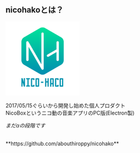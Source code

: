 ## nicohakoとは？

<img src="../../images/nicohaho-logo.png" width="200" height="200">

2017/05/15ぐらいから開発し始めた個人プロダクト  
NicoBoxというニコ動の音楽アプリのPC版(Electron製)

_まだαの段階です_

<br>
**https://github.com/abouthiroppy/nicohako**
